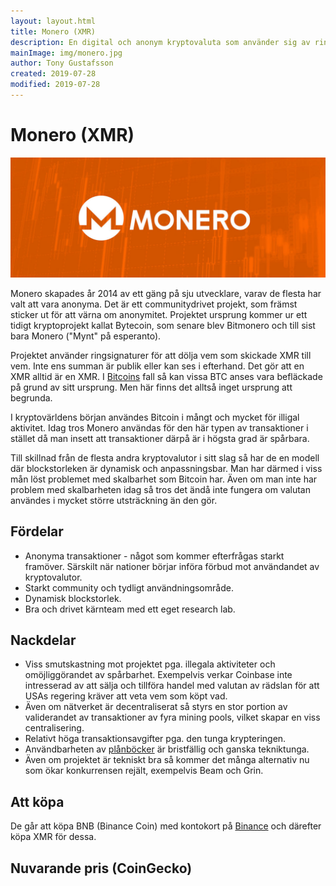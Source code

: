 ```yaml
---
layout: layout.html
title: Monero (XMR)
description: En digital och anonym kryptovaluta som använder sig av ringsignaturer och dynamisk blockstorlek.
mainImage: img/monero.jpg
author: Tony Gustafsson
created: 2019-07-28
modified: 2019-07-28
---
```


# Monero (XMR)

![Monero](../img/monero.jpg 'Monero')

Monero skapades år 2014 av ett gäng på sju utvecklare, varav de flesta har valt att vara anonyma. Det är ett communitydrivet projekt, som främst sticker ut för att värna om anonymitet. Projektet ursprung kommer ur ett tidigt kryptoprojekt kallat Bytecoin, som senare blev Bitmonero och till sist bara Monero ("Mynt" på esperanto).

Projektet använder ringsignaturer för att dölja vem som skickade XMR till vem. Inte ens summan är publik eller kan ses i efterhand. Det gör att en XMR alltid är en XMR. I [Bitcoins](/kryptovalutor/bitcoin.html) fall så kan vissa BTC anses vara befläckade på grund av sitt ursprung. Men här finns det alltså inget ursprung att begrunda.

I kryptovärldens början användes Bitcoin i mångt och mycket för illigal aktivitet. Idag tros Monero användas för den här typen av transaktioner i stället då man insett att transaktioner därpå är i högsta grad är spårbara.

Till skillnad från de flesta andra kryptovalutor i sitt slag så har de en modell där blockstorleken är dynamisk och anpassningsbar. Man har därmed i viss mån löst problemet med skalbarhet som Bitcoin har. Även om man inte har problem med skalbarheten idag så tros det ändå inte fungera om valutan användes i mycket större utsträckning än den gör.

## Fördelar

-   Anonyma transaktioner - något som kommer efterfrågas starkt framöver. Särskilt när nationer börjar införa förbud mot användandet av kryptovalutor.
-   Starkt community och tydligt användningsområde.
-   Dynamisk blockstorlek.
-   Bra och drivet kärnteam med ett eget research lab.

## Nackdelar

-   Viss smutskastning mot projektet pga. illegala aktiviteter och omöjliggörandet av spårbarhet. Exempelvis verkar Coinbase inte intresserad av att sälja och tillföra handel med valutan av rädslan för att USAs regering kräver att veta vem som köpt vad.
-   Även om nätverket är decentraliserat så styrs en stor portion av validerandet av transaktioner av fyra mining pools, vilket skapar en viss centralisering.
-   Relativt höga transaktionsavgifter pga. den tunga krypteringen.
-   Användbarheten av [plånböcker](/marknaden/planbocker.html) är bristfällig och ganska tekniktunga.
-   Även om projektet är tekniskt bra så kommer det många alternativ nu som ökar konkurrensen rejält, exempelvis Beam och Grin.

## Att köpa

De går att köpa BNB (Binance Coin) med kontokort på [Binance](https://www.binance.com) och därefter köpa XMR för dessa.

## Nuvarande pris (CoinGecko)

<script src="https://widgets.coingecko.com/coingecko-coin-ticker-widget.js"></script>

<coingecko-coin-ticker-widget currency="sek" coin-id="monero" locale="en"></coingecko-coin-ticker-widget>
